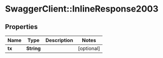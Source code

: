 # SwaggerClient::InlineResponse2003

## Properties
Name | Type | Description | Notes
------------ | ------------- | ------------- | -------------
**tx** | **String** |  | [optional] 


